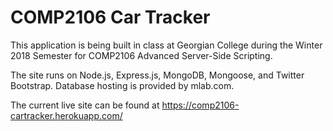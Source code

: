 <h1>COMP2106 Car Tracker</h1>
<p>This application is being built in class at Georgian College during the Winter 2018 Semester for COMP2106 Advanced Server-Side Scripting.</p>
<p>The site runs on Node.js, Express.js, MongoDB, Mongoose, and Twitter Bootstrap.  Database hosting is provided by mlab.com.</p>
<p>The current live site can be found at <a href="https://comp2106-cartracker.herokuapp.com/">https://comp2106-cartracker.herokuapp.com/</a></p>